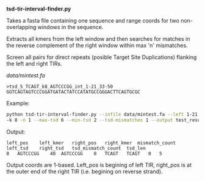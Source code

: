 **tsd-tir-interval-finder.py**

Takes a fasta file containing one sequence and range coords for two non-overlapping windows in the sequence.

Extracts all kmers from the left window and then searches for matches in the reverse complement of the right window within max 'n' mismatches.

Screen all pairs for direct repeats (posible Target Site Duplications) flanking the left and right TIRs. 

*data/mintest.fa*
```
>tsd_5_TCAGT_k8_AGTCCCGG_int_1-21_33-50
GGTCAGTAGTCCCGGATGATACTATCCATATGCCGGGACTTCAGTGCGC
```

Example:
```bash
python tsd-tir-interval-finder.py --infile data/mintest.fa --left 1-21 --right 33-50 \
-k 8 -n 1 --max-tsd 6 --min-tsd 2 --tsd-mismatches 1 --output test_results.tsv
```

Output:
```
left_pos	left_kmer	right_pos	right_kmer	mismatch_count	left_tsd	right_tsd	tsd_mismatch_count	tsd_len
8	AGTCCCGG	40	AGTCCCGG	0	TCAGT	TCAGT	0	5
```

Output coords are 1-based. Left_pos is begining of left TIR, right_pos is at the outer end of the right TIR (i.e. begining on reverse strand).
